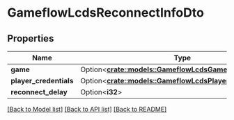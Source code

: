# GameflowLcdsReconnectInfoDto

## Properties

Name | Type | Description | Notes
------------ | ------------- | ------------- | -------------
**game** | Option<[**crate::models::GameflowLcdsGameDto**](GameflowLcdsGameDTO.md)> |  | [optional]
**player_credentials** | Option<[**crate::models::GameflowLcdsPlayerCredentialsDto**](GameflowLcdsPlayerCredentialsDto.md)> |  | [optional]
**reconnect_delay** | Option<**i32**> |  | [optional]

[[Back to Model list]](../README.md#documentation-for-models) [[Back to API list]](../README.md#documentation-for-api-endpoints) [[Back to README]](../README.md)


